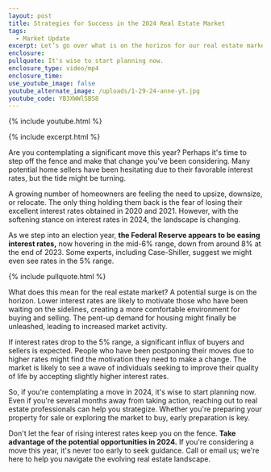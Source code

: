 ```yaml
---
layout: post
title: Strategies for Success in the 2024 Real Estate Market
tags:
  - Market Update
excerpt: Let’s go over what is on the horizon for our real estate market in 2024.
enclosure:
pullquote: It's wise to start planning now.
enclosure_type: video/mp4
enclosure_time:
use_youtube_image: false
youtube_alternate_image: /uploads/1-29-24-anne-yt.jpg
youtube_code: YB3XWWlSBS8
---
```

{% include youtube.html %}

{% include excerpt.html %}

Are you contemplating a significant move this year? Perhaps it's time to step off the fence and make that change you've been considering. Many potential home sellers have been hesitating due to their favorable interest rates, but the tide might be turning.

A growing number of homeowners are feeling the need to upsize, downsize, or relocate. The only thing holding them back is the fear of losing their excellent interest rates obtained in 2020 and 2021. However, with the softening stance on interest rates in 2024, the landscape is changing.

As we step into an election year, **the Federal Reserve appears to be easing interest rates,** now hovering in the mid-6% range, down from around 8% at the end of 2023. Some experts, including Case-Shiller, suggest we might even see rates in the 5% range.

{% include pullquote.html %}

What does this mean for the real estate market? A potential surge is on the horizon. Lower interest rates are likely to motivate those who have been waiting on the sidelines, creating a more comfortable environment for buying and selling. The pent-up demand for housing might finally be unleashed, leading to increased market activity.

If interest rates drop to the 5% range, a significant influx of buyers and sellers is expected. People who have been postponing their moves due to higher rates might find the motivation they need to make a change. The market is likely to see a wave of individuals seeking to improve their quality of life by accepting slightly higher interest rates.

So, if you're contemplating a move in 2024, it's wise to start planning now. Even if you're several months away from taking action, reaching out to real estate professionals can help you strategize. Whether you're preparing your property for sale or exploring the market to buy, early preparation is key.

Don't let the fear of rising interest rates keep you on the fence. **Take advantage of the potential opportunities in 2024.** If you're considering a move this year, it's never too early to seek guidance. Call or email us; we're here to help you navigate the evolving real estate landscape.